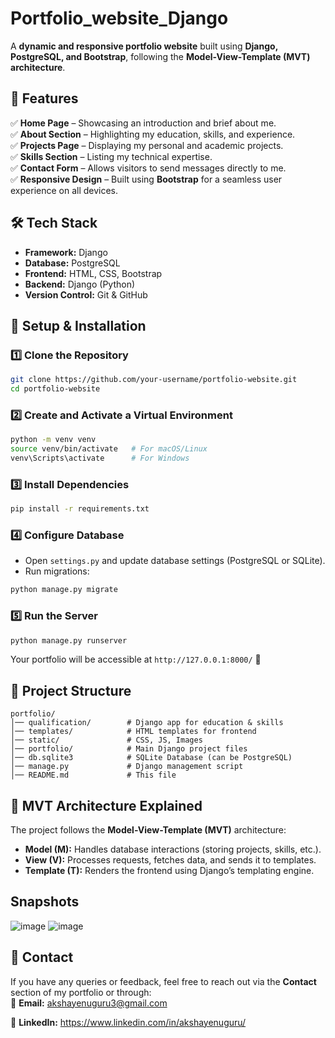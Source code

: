 # Portfolio_website_Django 

A **dynamic and responsive portfolio website** built using **Django, PostgreSQL, and Bootstrap**, following the **Model-View-Template (MVT) architecture**.  

## **📌 Features**  
✅ **Home Page** – Showcasing an introduction and brief about me.  
✅ **About Section** – Highlighting my education, skills, and experience.  
✅ **Projects Page** – Displaying my personal and academic projects.  
✅ **Skills Section** – Listing my technical expertise.  
✅ **Contact Form** – Allows visitors to send messages directly to me.  
✅ **Responsive Design** – Built using **Bootstrap** for a seamless user experience on all devices.  

## **🛠 Tech Stack**  
- **Framework:** Django  
- **Database:** PostgreSQL  
- **Frontend:** HTML, CSS, Bootstrap  
- **Backend:** Django (Python)  
- **Version Control:** Git & GitHub  

## **🔧 Setup & Installation**  

### **1️⃣ Clone the Repository**  
```sh
git clone https://github.com/your-username/portfolio-website.git
cd portfolio-website
```

### **2️⃣ Create and Activate a Virtual Environment**  
```sh
python -m venv venv
source venv/bin/activate   # For macOS/Linux
venv\Scripts\activate      # For Windows
```

### **3️⃣ Install Dependencies**  
```sh
pip install -r requirements.txt
```

### **4️⃣ Configure Database**  
- Open `settings.py` and update database settings (PostgreSQL or SQLite).  
- Run migrations:  
```sh
python manage.py migrate
```

### **5️⃣ Run the Server**  
```sh
python manage.py runserver
```
Your portfolio will be accessible at `http://127.0.0.1:8000/` 🚀  

## **📂 Project Structure**  
```
portfolio/
│── qualification/        # Django app for education & skills
│── templates/            # HTML templates for frontend
│── static/               # CSS, JS, Images
│── portfolio/            # Main Django project files
│── db.sqlite3            # SQLite Database (can be PostgreSQL)
│── manage.py             # Django management script
│── README.md             # This file
```

## **📜 MVT Architecture Explained**  
The project follows the **Model-View-Template (MVT)** architecture:  
- **Model (M):** Handles database interactions (storing projects, skills, etc.).  
- **View (V):** Processes requests, fetches data, and sends it to templates.  
- **Template (T):** Renders the frontend using Django’s templating engine.

## **Snapshots** 
![image](https://github.com/user-attachments/assets/9b7a47f8-abb2-462a-82f6-fb02da27a06d)
![image](https://github.com/user-attachments/assets/6cb3e7ce-4596-4324-945a-4c2c5f85d923)


## **📩 Contact**  
If you have any queries or feedback, feel free to reach out via the **Contact** section of my portfolio or through:  
📧 **Email:** akshayenuguru3@gmail.com 

🔗 **LinkedIn:** https://www.linkedin.com/in/akshayenuguru/
